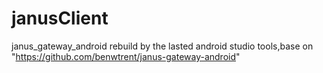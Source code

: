 # janusClient
janus_gateway_android rebuild by the lasted android studio tools,base on "https://github.com/benwtrent/janus-gateway-android"
